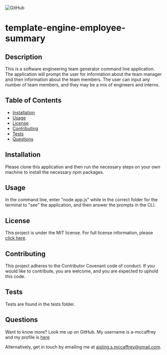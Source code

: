 ![GitHub](https://img.shields.io/github/license/a-mccaffrey/template-engine-employee-summary)

# template-engine-employee-summary

## Description

This is a software engineering team generator command line application. The application will prompt the user for information about the team manager and then information about the team members. The user can input any number of team members, and they may be a mix of engineers and interns.


## Table of Contents

* [Installation](#installation)
* [Usage](#usage)
* [License](#license)
* [Contributing](#contributing)
* [Tests](#tests)
* [Questions](#questions)


## Installation

Please clone this application and then run the necessary steps on your own machine to install the necessary npm packages.


## Usage

In the command line, enter "node app.js" while in the correct folder for the terminal to "see" the application, and then answer the prompts in the CLI.


## License

This project is under the MIT license. For full license information, please [click here](https://choosealicense.com/licenses/MIT/). 


## Contributing

This project adheres to the Contributor Covenant code of conduct. If you would like to contribute, you are welcome, and you are expected to uphold this code.


## Tests

Tests are found in the tests folder.


## Questions

Want to know more? Look me up on GitHub. My username is a-mccaffrey and my profile is [here](https://www.github.com/a-mccaffrey)

Alternatively, get in touch by emailing me at [aisling.s.mccaffrey@gmail.com](mailto:aisling.s.mccaffrey@gmail.com).
